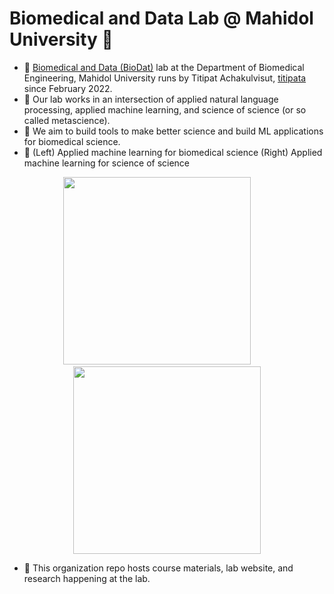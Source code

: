 # Biomedical and Data Lab @ Mahidol University 👋

- 💫 [Biomedical and Data (BioDat)](https://biodatlab.github.io/) lab at the Department of Biomedical Engineering, Mahidol University runs by Titipat Achakulvisut, [titipata](https://github.com/titipata) since February 2022.
- 🍙 Our lab works in an intersection of applied natural language processing, applied machine learning, and science of science (or so called metascience).
- 🧠 We aim to build tools to make better science and build ML applications for biomedical science.
- 🌟 (Left) Applied machine learning for biomedical science (Right) Applied machine learning for science of science

<p align="center">
  <img src="https://raw.githubusercontent.com/mu-badlab/.github/main/profile/applied-ml-nlp-light.png" width="300">
  &nbsp; &nbsp; &nbsp; &nbsp;
  <img src="https://raw.githubusercontent.com/mu-badlab/.github/main/profile/sos-light.png" width="300">
</p>

- 🤖 This organization repo hosts course materials, lab website, and research happening at the lab.
